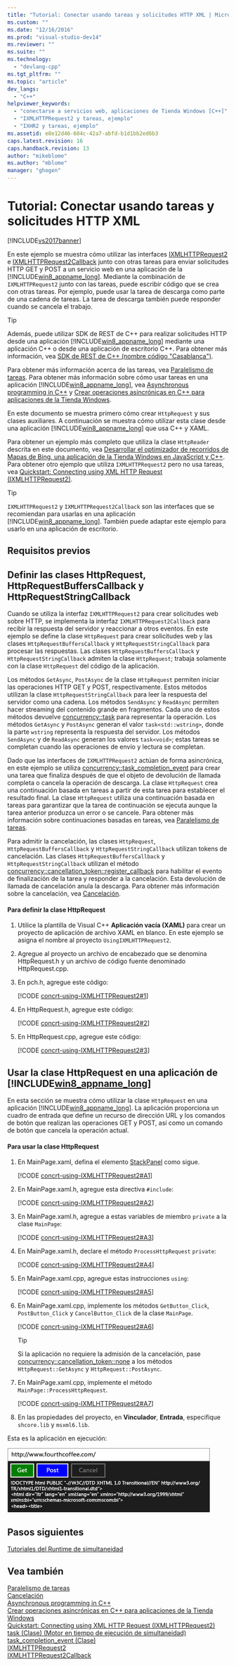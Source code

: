 ```yaml
---
title: "Tutorial: Conectar usando tareas y solicitudes HTTP XML | Microsoft Docs"
ms.custom: ""
ms.date: "12/16/2016"
ms.prod: "visual-studio-dev14"
ms.reviewer: ""
ms.suite: ""
ms.technology: 
  - "devlang-cpp"
ms.tgt_pltfrm: ""
ms.topic: "article"
dev_langs: 
  - "C++"
helpviewer_keywords: 
  - "conectarse a servicios web, aplicaciones de Tienda Windows [C++]"
  - "IXMLHTTPRequest2 y tareas, ejemplo"
  - "IXHR2 y tareas, ejemplo"
ms.assetid: e8e12d46-604c-42a7-abfd-b1d1bb2ed6b3
caps.latest.revision: 16
caps.handback.revision: 13
author: "mikeblome"
ms.author: "mblome"
manager: "ghogen"
---
```

# Tutorial: Conectar usando tareas y solicitudes HTTP XML
[!INCLUDE[vs2017banner](../../assembler/inline/includes/vs2017banner.md)]

En este ejemplo se muestra cómo utilizar las interfaces [IXMLHTTPRequest2](http://msdn.microsoft.com/es-es/bbc11c4a-aecf-4d6d-8275-3e852e309908) e [IXMLHTTPRequest2Callback](http://msdn.microsoft.com/es-es/aa4b3f4c-6e28-458b-be25-6cce8865fc71) junto con otras tareas para enviar solicitudes HTTP GET y POST a un servicio web en una aplicación de la [!INCLUDE[win8_appname_long](../../build/includes/win8_appname_long_md.md)].  Mediante la combinación de `IXMLHTTPRequest2` junto con las tareas, puede escribir código que se crea con otras tareas.  Por ejemplo, puede usar la tarea de descarga como parte de una cadena de tareas.  La tarea de descarga también puede responder cuando se cancela el trabajo.  
  
> [!TIP]
>  Además, puede utilizar SDK de REST de C\+\+ para realizar solicitudes HTTP desde una aplicación [!INCLUDE[win8_appname_long](../../build/includes/win8_appname_long_md.md)] mediante una aplicación C\+\+ o desde una aplicación de escritorio C\+\+.  Para obtener más información, vea [SDK de REST de C\+\+ \(nombre código "Casablanca"\)](../../top/cpp-rest-sdk-codename-casablanca.md).  
  
 Para obtener más información acerca de las tareas, vea [Paralelismo de tareas](../../parallel/concrt/task-parallelism-concurrency-runtime.md).  Para obtener más información sobre cómo usar tareas en una aplicación [!INCLUDE[win8_appname_long](../../build/includes/win8_appname_long_md.md)], vea [Asynchronous programming in C\+\+](http://msdn.microsoft.com/es-es/512700b7-7863-44cc-93a2-366938052f31) y [Crear operaciones asincrónicas en C\+\+ para aplicaciones de la Tienda Windows](../../parallel/concrt/creating-asynchronous-operations-in-cpp-for-windows-store-apps.md).  
  
 En este documento se muestra primero cómo crear `HttpRequest` y sus clases auxiliares.  A continuación se muestra cómo utilizar esta clase desde una aplicación [!INCLUDE[win8_appname_long](../../build/includes/win8_appname_long_md.md)] que usa C\+\+ y XAML.  
  
 Para obtener un ejemplo más completo que utiliza la clase `HttpReader` descrita en este documento, vea [Desarrollar el optimizador de recorridos de Mapas de Bing, una aplicación de la Tienda Windows en JavaScript y C\+\+](../Topic/Developing%20Bing%20Maps%20Trip%20Optimizer,%20a%20Windows%20Store%20app%20in%20JavaScript%20and%20C++.md).  Para obtener otro ejemplo que utiliza `IXMLHTTPRequest2` pero no usa tareas, vea [Quickstart: Connecting using XML HTTP Request \(IXMLHTTPRequest2\)](http://msdn.microsoft.com/es-es/cc7aed53-b2c5-4d83-b85d-cff2f5ba7b35).  
  
> [!TIP]
>  `IXMLHTTPRequest2` y `IXMLHTTPRequest2Callback` son las interfaces que se recomiendan para usarlas en una aplicación [!INCLUDE[win8_appname_long](../../build/includes/win8_appname_long_md.md)].  También puede adaptar este ejemplo para usarlo en una aplicación de escritorio.  
  
## Requisitos previos  
  
## Definir las clases HttpRequest, HttpRequestBuffersCallback y HttpRequestStringCallback  
 Cuando se utiliza la interfaz `IXMLHTTPRequest2` para crear solicitudes web sobre HTTP, se implementa la interfaz `IXMLHTTPRequest2Callback` para recibir la respuesta del servidor y reaccionar a otros eventos.  En este ejemplo se define la clase `HttpRequest` para crear solicitudes web y las clases `HttpRequestBuffersCallback` y `HttpRequestStringCallback` para procesar las respuestas.  Las clases `HttpRequestBuffersCallback` y `HttpRequestStringCallback` admiten la clase `HttpRequest`; trabaja solamente con la clase `HttpRequest` del código de la aplicación.  
  
 Los métodos `GetAsync`, `PostAsync` de la clase `HttpRequest` permiten iniciar las operaciones HTTP GET y POST, respectivamente.  Estos métodos utilizan la clase `HttpRequestStringCallback` para leer la respuesta del servidor como una cadena.  Los métodos `SendAsync` y `ReadAsync` permiten hacer streaming del contenido grande en fragmentos.  Cada uno de estos métodos devuelve [concurrency::task](../../parallel/concrt/reference/task-class-concurrency-runtime.md) para representar la operación.  Los métodos `GetAsync` y `PostAsync` generan el valor `task<std::wstring>`, donde la parte `wstring` representa la respuesta del servidor.  Los métodos `SendAsync` y de `ReadAsync` generan los valores `task<void>`; estas tareas se completan cuando las operaciones de envío y lectura se completan.  
  
 Dado que las interfaces de `IXMLHTTPRequest2` actúan de forma asincrónica, en este ejemplo se utiliza [concurrency::task\_completion\_event](../../parallel/concrt/reference/task-completion-event-class.md) para crear una tarea que finaliza después de que el objeto de devolución de llamada completa o cancela la operación de descarga.  La clase `HttpRequest` crea una continuación basada en tareas a partir de esta tarea para establecer el resultado final.  La clase `HttpRequest` utiliza una continuación basada en tareas para garantizar que la tarea de continuación se ejecuta aunque la tarea anterior produzca un error o se cancele.  Para obtener más información sobre continuaciones basadas en tareas, vea [Paralelismo de tareas](../../parallel/concrt/task-parallelism-concurrency-runtime.md).  
  
 Para admitir la cancelación, las clases `HttpRequest`, `HttpRequestBuffersCallback` y `HttpRequestStringCallback` utilizan tokens de cancelación.  Las clases `HttpRequestBuffersCallback` y `HttpRequestStringCallback` utilizan el método [concurrency::cancellation\_token::register\_callback](../Topic/cancellation_token::register_callback%20Method.md) para habilitar el evento de finalización de la tarea y responder a la cancelación.  Esta devolución de llamada de cancelación anula la descarga.  Para obtener más información sobre la cancelación, vea [Cancelación](../../parallel/concrt/cancellation-in-the-ppl.md).  
  
#### Para definir la clase HttpRequest  
  
1.  Utilice la plantilla de Visual C\+\+ **Aplicación vacía \(XAML\)** para crear un proyecto de aplicación de archivo XAML en blanco.  En este ejemplo se asigna el nombre al proyecto `UsingIXMLHTTPRequest2`.  
  
2.  Agregue al proyecto un archivo de encabezado que se denomina HttpRequest.h y un archivo de código fuente denominado HttpRequest.cpp.  
  
3.  En pch.h, agregue este código:  
  
     [!CODE [concrt-using-IXMLHTTPRequest2#1](concrt-using-IXMLHTTPRequest2#1)]  
  
4.  En HttpRequest.h, agregue este código:  
  
     [!CODE [concrt-using-IXMLHTTPRequest2#2](concrt-using-IXMLHTTPRequest2#2)]  
  
5.  En HttpRequest.cpp, agregue este código:  
  
     [!CODE [concrt-using-IXMLHTTPRequest2#3](concrt-using-IXMLHTTPRequest2#3)]  
  
## Usar la clase HttpRequest en una aplicación de [!INCLUDE[win8_appname_long](../../build/includes/win8_appname_long_md.md)]  
 En esta sección se muestra cómo utilizar la clase `HttpRequest` en una aplicación [!INCLUDE[win8_appname_long](../../build/includes/win8_appname_long_md.md)].  La aplicación proporciona un cuadro de entrada que define un recurso de dirección URL y los comandos de botón que realizan las operaciones GET y POST, así como un comando de botón que cancela la operación actual.  
  
#### Para usar la clase HttpRequest  
  
1.  En MainPage.xaml, defina el elemento [StackPanel](http://msdn.microsoft.com/library/windows/apps/xaml/windows.ui.xaml.controls.stackpanel.aspx) como sigue.  
  
     [!CODE [concrt-using-IXMLHTTPRequest2#A1](concrt-using-IXMLHTTPRequest2#A1)]  
  
2.  En MainPage.xaml.h, agregue esta directiva `#include`:  
  
     [!CODE [concrt-using-IXMLHTTPRequest2#A2](concrt-using-IXMLHTTPRequest2#A2)]  
  
3.  En MainPage.xaml.h, agregue a estas variables de miembro `private` a la clase `MainPage`:  
  
     [!CODE [concrt-using-IXMLHTTPRequest2#A3](concrt-using-IXMLHTTPRequest2#A3)]  
  
4.  En MainPage.xaml.h, declare el método `ProcessHttpRequest` `private`:  
  
     [!CODE [concrt-using-IXMLHTTPRequest2#A4](concrt-using-IXMLHTTPRequest2#A4)]  
  
5.  En MainPage.xaml.cpp, agregue estas instrucciones `using`:  
  
     [!CODE [concrt-using-IXMLHTTPRequest2#A5](concrt-using-IXMLHTTPRequest2#A5)]  
  
6.  En MainPage.xaml.cpp, implemente los métodos `GetButton_Click`, `PostButton_Click` y `CancelButton_Click` de la clase `MainPage`.  
  
     [!CODE [concrt-using-IXMLHTTPRequest2#A6](concrt-using-IXMLHTTPRequest2#A6)]  
  
    > [!TIP]
    >  Si la aplicación no requiere la admisión de la cancelación, pase [concurrency::cancellation\_token::none](../Topic/cancellation_token::none%20Method.md) a los métodos `HttpRequest::GetAsync` y `HttpRequest::PostAsync`.  
  
7.  En MainPage.xaml.cpp, implemente el método `MainPage::ProcessHttpRequest`.  
  
     [!CODE [concrt-using-IXMLHTTPRequest2#A7](concrt-using-IXMLHTTPRequest2#A7)]  
  
8.  En las propiedades del proyecto, en **Vinculador**, **Entrada**, especifique `shcore.lib` y `msxml6.lib`.  
  
 Esta es la aplicación en ejecución:  
  
 ![Aplicación de la Tienda Windows en ejecución](../../parallel/concrt/media/concrt_usingixhr2.png "ConcRT\_UsingIXHR2")  
  
## Pasos siguientes  
 [Tutoriales del Runtime de simultaneidad](../../parallel/concrt/concurrency-runtime-walkthroughs.md)  
  
## Vea también  
 [Paralelismo de tareas](../../parallel/concrt/task-parallelism-concurrency-runtime.md)   
 [Cancelación](../../parallel/concrt/cancellation-in-the-ppl.md)   
 [Asynchronous programming in C\+\+](http://msdn.microsoft.com/es-es/512700b7-7863-44cc-93a2-366938052f31)   
 [Crear operaciones asincrónicas en C\+\+ para aplicaciones de la Tienda Windows](../../parallel/concrt/creating-asynchronous-operations-in-cpp-for-windows-store-apps.md)   
 [Quickstart: Connecting using XML HTTP Request \(IXMLHTTPRequest2\)](http://msdn.microsoft.com/es-es/cc7aed53-b2c5-4d83-b85d-cff2f5ba7b35)   
 [task \(Clase\) \(Motor en tiempo de ejecución de simultaneidad\)](../../parallel/concrt/reference/task-class-concurrency-runtime.md)   
 [task\_completion\_event \(Clase\)](../../parallel/concrt/reference/task-completion-event-class.md)   
 [IXMLHTTPRequest2](http://msdn.microsoft.com/es-es/bbc11c4a-aecf-4d6d-8275-3e852e309908)   
 [IXMLHTTPRequest2Callback](http://msdn.microsoft.com/es-es/aa4b3f4c-6e28-458b-be25-6cce8865fc71)